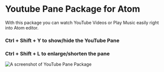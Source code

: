 # Youtube Pane Package for Atom

With this package you can watch YouTube Videos or Play Music easily right into Atom editor.

### Ctrl + Shift + Y to show/hide the YouTube Pane

### Ctrl + Shift + L to enlarge/shorten the pane

![A screenshot of YouTube Pane Package](https://raw.githubusercontent.com/alexandruionascu/youtube-pane/master/youtube_pane.png)

